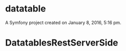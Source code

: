 datatable
=========

A Symfony project created on January 8, 2016, 5:16 pm.
# DatatablesRestServerSide
